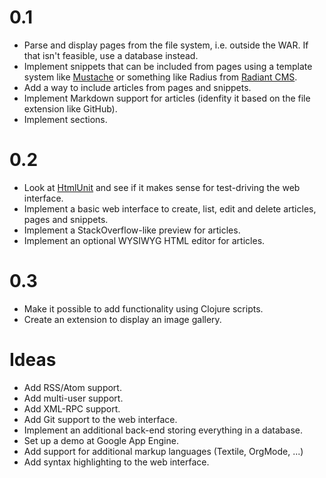 0.1
===
* Parse and display pages from the file system, i.e. outside the WAR.
  If that isn't feasible, use a database instead.
* Implement snippets that can be included from pages using a template
  system like [Mustache](http://mustache.github.com) or something like
  Radius from [Radiant CMS](http://radiantcms.org).
* Add a way to include articles from pages and snippets.
* Implement Markdown support for articles (idenfity it based on the
  file extension like GitHub).
* Implement sections.

0.2
===
* Look at [HtmlUnit](http://htmlunit.sourceforge.net/) and see if it
  makes sense for test-driving the web interface.
* Implement a basic web interface to create, list, edit and delete
  articles, pages and snippets.
* Implement a StackOverflow-like preview for articles.
* Implement an optional WYSIWYG HTML editor for articles.

0.3
===
* Make it possible to add functionality using Clojure scripts.
* Create an extension to display an image gallery.

Ideas
=====
* Add RSS/Atom support.
* Add multi-user support.
* Add XML-RPC support.
* Add Git support to the web interface.
* Implement an additional back-end storing everything in a database.
* Set up a demo at Google App Engine.
* Add support for additional markup languages (Textile, OrgMode, ...)
* Add syntax highlighting to the web interface.
